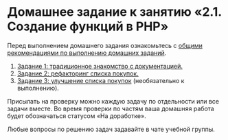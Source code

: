 # Домашнее задание к занятию «2.1. Создание функций в PHP»

Перед выполнением домашнего задания ознакомьтесь с [общими рекомендациями по выполнению домашних заданий](../homework.md).

1. [Задание 1: традиционное знакомство с документацией.](./exercise-01.md)
2. [Задание 2: рефакторинг списка покупок.](./exercise-02.md)
2. [Задание 3: улучшение списка покупок](./exercise-03.md) (необязательно к выполнению).

Присылать на проверку можно каждую задачу по отдельности или все задачи вместе. 
Во время проверки по частям ваша домашняя работа будет обозначаться статусом «На доработке».

Любые вопросы по решению задач задавайте в чате учебной группы.